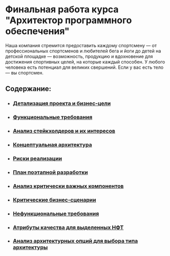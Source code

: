 # Финальная работа курса "Архитектор программного обеспечения"

Наша компания стремится предоставить каждому спортсмену — от профессиональных спортсменов и любителей бега и йоги до детей на детской площадке — возможность, продукцию и вдохновение для достижения спортивных целей, на которые каждый способен. У любого человека есть потенциал для великих свершений. Если у вас есть тело — вы спортсмен. 

## Содержание:

* ### [Детализация проекта и бизнес-цели](01_goals.md)

* ### [Функциональные требования](02_functional-requirements.md#Функциональные-требования)

* ### [Анализ стейкхолдеров и их интересов](03_stakeholders.md#Анализ-стейкхолдеров-и-их-интересов)

* ### [Концептуальная архитектура](04_concept.md)

* ### [Риски реализации](05_risks.md)

* ### [План поэтапной разработки](06_development-plan.md#План-поэтапной-разработки-и-расширения-системы)

* ### [Анализ критически важных компонентов](06_development-plan.md#Анализ-критически-важных-компонентов)

* ### [Критические бизнес-сценарии](07_critical-scenarios.md)

* ### [Нефункциональные требования](08_non-functional-requirements.md)

* ### [Атрибуты качества для выделенных НФТ](09_quality-attributes.md)

* ### [Анализ архитектурных опций для выбора типа архитектуры](10_arch-options.md)
